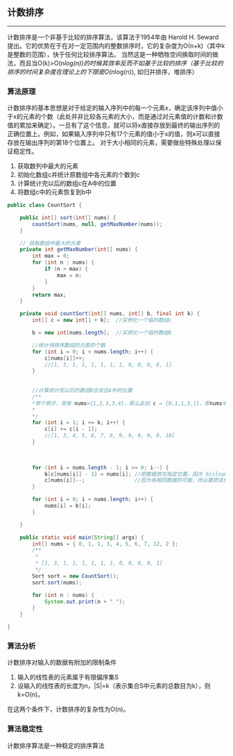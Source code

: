 ## 计数排序

---
计数排序是一个非基于比较的排序算法，该算法于1954年由 Harold H. Seward 提出。它的优势在于在对一定范围内的整数排序时，它的复杂度为Ο(n+k)（其中k是整数的范围），快于任何比较排序算法。 当然这是一种牺牲空间换取时间的做法，而且当O(k)>O(n*log(n))的时候其效率反而不如基于比较的排序（基于比较的排序的时间复杂度在理论上的下限是O(n*log(n)), 如归并排序，堆排序）

### 算法原理

计数排序的基本思想是对于给定的输入序列中的每一个元素x，确定该序列中值小于x的元素的个数（此处并非比较各元素的大小，而是通过对元素值的计数和计数值的累加来确定）。一旦有了这个信息，就可以将x直接存放到最终的输出序列的正确位置上。例如，如果输入序列中只有17个元素的值小于x的值，则x可以直接存放在输出序列的第18个位置上。
对于大小相同的元素，需要做些特殊处理以保证稳定性。

1. 获取数列中最大的元素
2. 初始化数组c并统计原数组中各元素的个数到c
3. 计算统计完以后的数组c在A中的位置
4. 将数组c中的元素恢复到b中

```java
public class CountSort {

    public int[] sort(int[] nums) {
        countSort(nums, null, getMaxNumber(nums));
    }

	// 获取数组中最大的元素
    private int getMaxNumber(int[] nums) {  
        int max = 0;
        for (int n : nums) {
            if (n > max) {
                max = n;
            }
        }
        return max;
    }

    private void countSort(int[] nums, int[] b, final int k) {
        int[] c = new int[1 + k];  //实例化一个临时数组c

        b = new int[nums.length];  //实例化一个临时数组b

		//统计待排序数组的元素的个数
        for (int i = 0; i < nums.length; i++) {
            c[nums[i]]++;
			//[1, 3, 1, 1, 1, 1, 1, 1, 0, 0, 0, 0, 1]
        }
		
		
		//计算统计完以后的数组B应该在A中的位置
		/**
		*举个例子，现有 nums={1,2,3,3,4}，那么此刻 c = {0,1,1,3,1}，即nums中有0个0,1个1,1个2,2个3,1个4。那么c下标对应的元素对应在nums中的位置就应该是从c[i]=c[i] + c[i-1]。例如，c[1] = c[1] + c[0] = 1 ，c[1]对应的下标1就应该是应该是nums中的第1个元素。
		*
		*/
        for (int i = 1; i <= k; i++) {
            c[i] += c[i - 1];
			//[1, 3, 4, 5, 6, 7, 8, 9, 9, 9, 9, 9, 10]
        }

		
		
        for (int i = nums.length - 1; i >= 0; i--) {
            b[c[nums[i]] - 1] = nums[i]; //把数据放在指定位置。因为 b[c[nums[i]] - 1]的值就是不比他大数据的个数。
            c[nums[i]]--;   			 //因为有相同数据的可能，所以要把该位置数据个数减一
        }

        for (int i = 0; i < nums.length; i++) {
            nums[i] = b[i];
        }

    }

    public static void main(String[] args) {
        int[] nums = { 0, 1, 1, 3, 4, 5, 6, 7, 12, 2 };
        /**
         * 
         * [1, 3, 1, 1, 1, 1, 1, 1, 0, 0, 0, 0, 1]
         */
        Sort sort = new CountSort();
        sort.sort(nums);

        for (int n : nums) {
            System.out.print(n + " ");
        }
    }

}

```
### 算法分析
计数排序对输入的数据有附加的限制条件


1. 输入的线性表的元素属于有限偏序集S
2. 设输入的线性表的长度为n，|S|=k（表示集合S中元素的总数目为k），则k=O(n)。
 
在这两个条件下，计数排序的复杂性为O(n)。

### 算法稳定性

计数排序算法是一种稳定的排序算法
